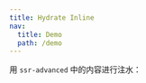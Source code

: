 ```yaml
---
title: Hydrate Inline
nav:
  title: Demo
  path: /demo
---
```


用 `ssr-advanced` 中的内容进行注水：

<code src="../examples/ssr-hydrate-inline.tsx"></code>
